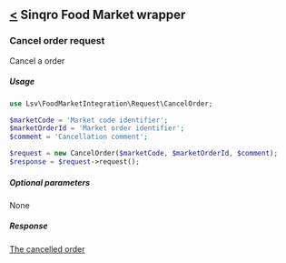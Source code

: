 [<](../../README.md) Sinqro Food Market wrapper
--------------------------

### Cancel order request

Cancel a order

##### Usage

```php
use Lsv\FoodMarketIntegration\Request\CancelOrder;

$marketCode = 'Market code identifier';
$marketOrderId = 'Market order identifier';
$comment = 'Cancellation comment';

$request = new CancelOrder($marketCode, $marketOrderId, $comment);
$response = $request->request();
```

##### Optional parameters

None

##### Response

[The cancelled order](../response/Order.md)
